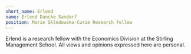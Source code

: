 ```yaml
---
short_name: Erlend
name: Erlend Dancke Sandorf
position: Marie Sklodowska-Curie Research Fellow
---
```


Erlend is a research fellow with the Economics Division at the Stirling
Management School. All views and opinions expressed here are personal. 
